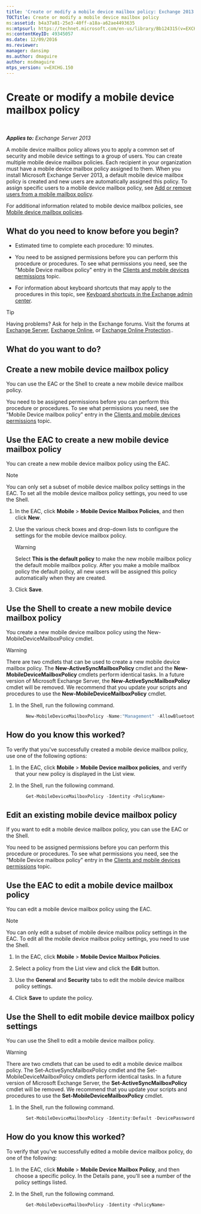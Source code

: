 ```yaml
---
title: 'Create or modify a mobile device mailbox policy: Exchange 2013 Help'
TOCTitle: Create or modify a mobile device mailbox policy
ms:assetid: b4a37a81-25e3-40ff-a18a-a62ae4493635
ms:mtpsurl: https://technet.microsoft.com/en-us/library/Bb124315(v=EXCHG.150)
ms:contentKeyID: 49345057
ms.date: 12/09/2016
ms.reviewer: 
manager: dansimp
ms.author: dmaguire
author: msdmaguire
mtps_version: v=EXCHG.150
---
```


# Create or modify a mobile device mailbox policy

 

_**Applies to:** Exchange Server 2013_

A mobile device mailbox policy allows you to apply a common set of security and mobile device settings to a group of users. You can create multiple mobile device mailbox policies. Each recipient in your organization must have a mobile device mailbox policy assigned to them. When you install Microsoft Exchange Server 2013, a default mobile device mailbox policy is created and new users are automatically assigned this policy. To assign specific users to a mobile device mailbox policy, see [Add or remove users from a mobile mailbox policy](add-or-remove-users-from-a-mobile-mailbox-policy-exchange-2013-help.md).

For additional information related to mobile device mailbox policies, see [Mobile device mailbox policies](mobile-device-mailbox-policies-exchange-2013-help.md).

## What do you need to know before you begin?

  - Estimated time to complete each procedure: 10 minutes.

  - You need to be assigned permissions before you can perform this procedure or procedures. To see what permissions you need, see the "Mobile Device mailbox policy" entry in the [Clients and mobile devices permissions](clients-and-mobile-devices-permissions-exchange-2013-help.md) topic.

  - For information about keyboard shortcuts that may apply to the procedures in this topic, see [Keyboard shortcuts in the Exchange admin center](keyboard-shortcuts-in-the-exchange-admin-center-2013-help.md).

> [!TIP]
> Having problems? Ask for help in the Exchange forums. Visit the forums at <A href="https://go.microsoft.com/fwlink/p/?linkid=60612">Exchange Server</A>, <A href="https://go.microsoft.com/fwlink/p/?linkid=267542">Exchange Online</A>, or <A href="https://go.microsoft.com/fwlink/p/?linkid=285351">Exchange Online Protection</A>..

## What do you want to do?

## Create a new mobile device mailbox policy

You can use the EAC or the Shell to create a new mobile device mailbox policy.

You need to be assigned permissions before you can perform this procedure or procedures. To see what permissions you need, see the "Mobile Device mailbox policy" entry in the [Clients and mobile devices permissions](clients-and-mobile-devices-permissions-exchange-2013-help.md) topic.

## Use the EAC to create a new mobile device mailbox policy

You can create a new mobile device mailbox policy using the EAC.

> [!NOTE]
> You can only set a subset of mobile device mailbox policy settings in the EAC. To set all the mobile device mailbox policy settings, you need to use the Shell.

1. In the EAC, click **Mobile** \> **Mobile Device Mailbox Policies**, and then click **New**.

2. Use the various check boxes and drop-down lists to configure the settings for the mobile device mailbox policy.

    > [!WARNING]
    > Select <STRONG>This is the default policy</STRONG> to make the new mobile mailbox policy the default mobile mailbox policy. After you make a mobile mailbox policy the default policy, all new users will be assigned this policy automatically when they are created.

3. Click **Save**.

## Use the Shell to create a new mobile device mailbox policy

You create a new mobile device mailbox policy using the New-MobileDeviceMailboxPolicy cmdlet.

> [!WARNING]
> There are two cmdlets that can be used to create a new mobile device mailbox policy. The <STRONG>New-ActiveSyncMailboxPolicy</STRONG> cmdlet and the <STRONG>New-MobileDeviceMailboxPolicy</STRONG> cmdlets perform identical tasks. In a future version of Microsoft Exchange Server, the <STRONG>New-ActiveSyncMailboxPolicy</STRONG> cmdlet will be removed. We recommend that you update your scripts and procedures to use the <STRONG>New-MobileDeviceMailboxPolicy</STRONG> cmdlet.

1. In the Shell, run the following command.

    ```powershell
        New-MobileDeviceMailboxPolicy -Name:"Management" -AllowBluetooth:$true -AllowBrowser:$true -AllowCamera:$true -AllowPOPIMAPEmail:$false -PasswordEnabled:$true -AlphanumericPasswordRequired:$true -PasswordRecoveryEnabled:$true -MaxEmailAgeFilter:10 -AllowWiFi:$true -AllowStorageCard:$true -AllowPOPIMAPEmail:$false
    ```

## How do you know this worked?

To verify that you've successfully created a mobile device mailbox policy, use one of the following options:

1. In the EAC, click **Mobile** \> **Mobile Device mailbox policies**, and verify that your new policy is displayed in the List view.

2. In the Shell, run the following command.

    ```powershell
        Get-MobileDeviceMailboxPolicy -Identity <PolicyName>
    ```

## Edit an existing mobile device mailbox policy

If you want to edit a mobile device mailbox policy, you can use the EAC or the Shell.

You need to be assigned permissions before you can perform this procedure or procedures. To see what permissions you need, see the "Mobile Device mailbox policy" entry in the [Clients and mobile devices permissions](clients-and-mobile-devices-permissions-exchange-2013-help.md) topic.

## Use the EAC to edit a mobile device mailbox policy

You can edit a mobile device mailbox policy using the EAC.

> [!NOTE]
> You can only edit a subset of mobile device mailbox policy settings in the EAC. To edit all the mobile device mailbox policy settings, you need to use the Shell.

1. In the EAC, click **Mobile** \> **Mobile Device Mailbox Policies**.

2. Select a policy from the List view and click the **Edit** button.

3. Use the **General** and **Security** tabs to edit the mobile device mailbox policy settings.

4. Click **Save** to update the policy.

## Use the Shell to edit mobile device mailbox policy settings

You can use the Shell to edit a mobile device mailbox policy.

> [!WARNING]
> There are two cmdlets that can be used to edit a mobile device mailbox policy. The Set-ActiveSyncMailboxPolicy cmdlet and the Set-MobileDeviceMailboxPolicy cmdlets perform identical tasks. In a future version of Microsoft Exchange Server, the <STRONG>Set-ActiveSyncMailboxPolicy</STRONG> cmdlet will be removed. We recommend that you update your scripts and procedures to use the <STRONG>Set-MobileDeviceMailboxPolicy</STRONG> cmdlet.

1. In the Shell, run the following command.

    ```powershell
        Set-MobileDeviceMailboxPolicy -Identity:Default -DevicePasswordEnabled:$true -AlphanumericDevicePasswordRequired:$true -PasswordRecoveryEnabled:$true -MaxEmailAgeFilter:ThreeDays -AllowWiFi:$false -AllowStorageCard:$true -AllowPOPIMAPEmail:$false -IsDefault:$true -AllowTextMessaging:$true -Confirm:$true
    ```

## How do you know this worked?

To verify that you've successfully edited a mobile device mailbox policy, do one of the following:

1. In the EAC, click **Mobile** \> **Mobile Device Mailbox Policy**, and then choose a specific policy. In the Details pane, you'll see a number of the policy settings listed.

2. In the Shell, run the following command.

    ```powershell
        Get-MobileDeviceMailboxPolicy -Identity <PolicyName>
    ```
